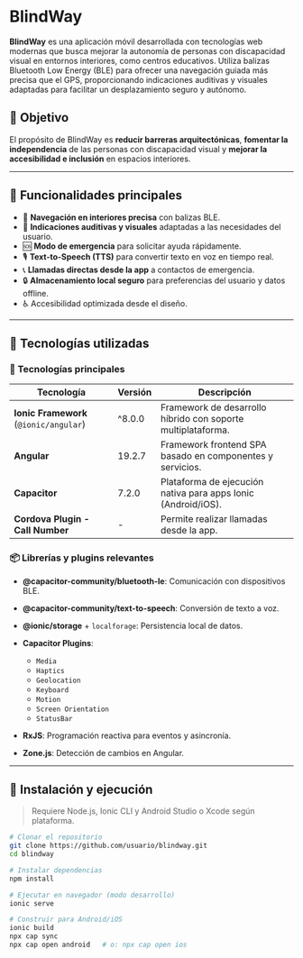 # BlindWay

**BlindWay** es una aplicación móvil desarrollada con tecnologías web modernas que busca mejorar la autonomía de personas con discapacidad visual en entornos interiores, como centros educativos. Utiliza balizas Bluetooth Low Energy (BLE) para ofrecer una navegación guiada más precisa que el GPS, proporcionando indicaciones auditivas y visuales adaptadas para facilitar un desplazamiento seguro y autónomo.

## 🎯 Objetivo

El propósito de BlindWay es **reducir barreras arquitectónicas**, **fomentar la independencia** de las personas con discapacidad visual y **mejorar la accesibilidad e inclusión** en espacios interiores.

---

## 🚀 Funcionalidades principales

- 📍 **Navegación en interiores precisa** con balizas BLE.
- 🧭 **Indicaciones auditivas y visuales** adaptadas a las necesidades del usuario.
- 🆘 **Modo de emergencia** para solicitar ayuda rápidamente.
- 🎙️ **Text-to-Speech (TTS)** para convertir texto en voz en tiempo real.
- 📞 **Llamadas directas desde la app** a contactos de emergencia.
- 🔒 **Almacenamiento local seguro** para preferencias del usuario y datos offline.
- ♿ Accesibilidad optimizada desde el diseño.

---

## 🧪 Tecnologías utilizadas

### 🔧 Tecnologías principales

| Tecnología | Versión | Descripción |
|-----------|---------|-------------|
| **Ionic Framework** (`@ionic/angular`) | ^8.0.0 | Framework de desarrollo híbrido con soporte multiplataforma. |
| **Angular** | 19.2.7 | Framework frontend SPA basado en componentes y servicios. |
| **Capacitor** | 7.2.0 | Plataforma de ejecución nativa para apps Ionic (Android/iOS). |
| **Cordova Plugin - Call Number** | - | Permite realizar llamadas desde la app. |

### 📦 Librerías y plugins relevantes

- **@capacitor-community/bluetooth-le**: Comunicación con dispositivos BLE.
- **@capacitor-community/text-to-speech**: Conversión de texto a voz.
- **@ionic/storage** + `localforage`: Persistencia local de datos.
- **Capacitor Plugins**:
  - `Media`
  - `Haptics`
  - `Geolocation`
  - `Keyboard`
  - `Motion`
  - `Screen Orientation`
  - `StatusBar`

- **RxJS**: Programación reactiva para eventos y asincronía.
- **Zone.js**: Detección de cambios en Angular.

---

## 📲 Instalación y ejecución

> Requiere Node.js, Ionic CLI y Android Studio o Xcode según plataforma.

```bash
# Clonar el repositorio
git clone https://github.com/usuario/blindway.git
cd blindway

# Instalar dependencias
npm install

# Ejecutar en navegador (modo desarrollo)
ionic serve

# Construir para Android/iOS
ionic build
npx cap sync
npx cap open android   # o: npx cap open ios
